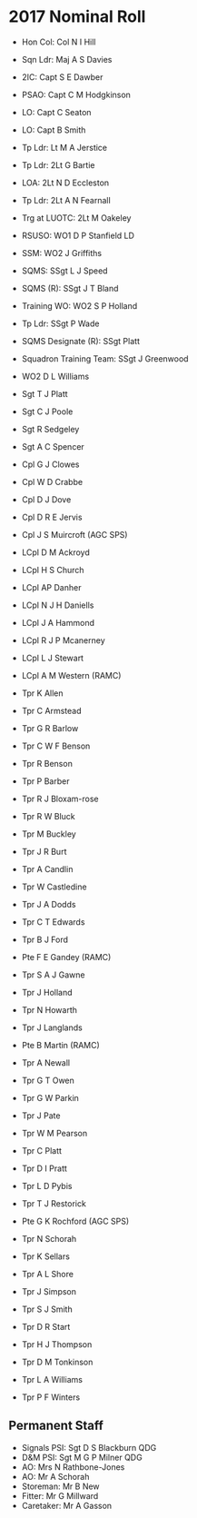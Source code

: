 # 2017 Nominal Roll

* Hon Col: Col N I Hill
* Sqn Ldr: Maj A S Davies
* 2IC: Capt S E Dawber
* PSAO: Capt C M Hodgkinson
* LO: Capt C Seaton
* LO: Capt B Smith
* Tp Ldr: Lt M A Jerstice
* Tp Ldr: 2Lt G Bartie
* LOA: 2Lt N D Eccleston
* Tp Ldr: 2Lt A N Fearnall
* Trg at LUOTC: 2Lt M Oakeley
* RSUSO: WO1 D P Stanfield LD
* SSM: WO2 J Griffiths
* SQMS: SSgt L J Speed
* SQMS (R): SSgt J T Bland
* Training WO: WO2 S P Holland
* Tp Ldr: SSgt P Wade
* SQMS Designate (R): SSgt Platt
* Squadron Training Team: SSgt J Greenwood

* WO2 D L Williams
* Sgt T J Platt
* Sgt C J Poole
* Sgt R Sedgeley
* Sgt A C Spencer
* Cpl G J Clowes
* Cpl W D Crabbe
* Cpl D J Dove
* Cpl D R E Jervis
* Cpl J S Muircroft (AGC SPS)
* LCpl D M Ackroyd
* LCpl H S Church
* LCpl AP Danher
* LCpl N J H Daniells
* LCpl J A Hammond
* LCpl R J P Mcanerney
* LCpl L J Stewart
* LCpl A M Western (RAMC)
* Tpr K Allen
* Tpr C Armstead
* Tpr G R Barlow
* Tpr C W F Benson
* Tpr R Benson
* Tpr P Barber
* Tpr R J Bloxam-rose
* Tpr R W Bluck
* Tpr M Buckley
* Tpr J R Burt
* Tpr A Candlin
* Tpr W Castledine
* Tpr J A Dodds
* Tpr C T Edwards
* Tpr B J Ford
* Pte F E Gandey (RAMC)
* Tpr S A J Gawne
* Tpr J Holland
* Tpr N Howarth
* Tpr J Langlands
* Pte B Martin (RAMC)
* Tpr A Newall
* Tpr G T Owen
* Tpr G W Parkin
* Tpr J Pate
* Tpr W M Pearson
* Tpr C Platt
* Tpr D I Pratt
* Tpr L D Pybis
* Tpr T J Restorick
* Pte G K Rochford (AGC SPS)
* Tpr N Schorah
* Tpr K Sellars
* Tpr A L Shore
* Tpr J Simpson
* Tpr S J Smith
* Tpr D R Start
* Tpr H J Thompson
* Tpr D M Tonkinson
* Tpr L A Williams
* Tpr P F Winters

## Permanent Staff

* Signals PSI: Sgt D S Blackburn QDG
* D&M PSI: Sgt M G P Milner QDG
* AO: Mrs N Rathbone-Jones
* AO: Mr A Schorah
* Storeman: Mr B New
* Fitter: Mr G Millward
* Caretaker: Mr A Gasson
